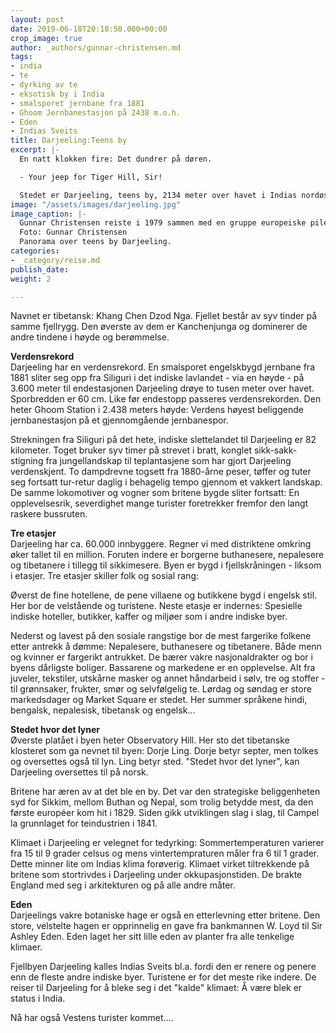 ```yaml
---
layout: post
date: 2019-06-18T20:18:50.000+00:00
crop_image: true
author: _authors/gunnar-christensen.md
tags:
- india
- te
- dyrking av te
- eksotisk by i India
- smalsporet jernbane fra 1881
- Ghoom Jernbanestasjon på 2438 m.o.h.
- Eden
- Indias Sveits
title: Darjeeling:Teens by
excerpt: |-
  En natt klokken fire: Det dundrer på døren.

  - Your jeep for Tiger Hill, Sir!

  Stedet er Darjeeling, teens by, 2134 meter over havet i Indias nordøstlige fjelland mot Himalaya. Tiger Hill er ikke severdig i seg selv. Men fra toppen, 2.660 meter over havet, ser man Indias vakreste soloppgang med utsikt til "gudenes fjell" Kanchenjunga som ruver 8.598 meter over havhøyde.
image: "/assets/images/darjeeling.jpg"
image_caption: |-
  Gunnar Christensen reiste i 1979 sammen med en gruppe europeiske pilegrimer i India og Nepal. Dette for å få innpass i de tibetanske miljøene og klostrene for å samle stoff til sin master/hovedoppgave i religionsvitenskap.
  Foto: Gunnar Christensen
  Panorama over teens by Darjeeling.
categories:
- _category/reise.md
publish_date: 
weight: 2

---
```

Navnet er tibetansk: Khang Chen Dzod Nga. Fjellet består av syv tinder på samme fjellrygg. Den øverste av dem er Kanchenjunga og dominerer de andre tindene i høyde og berømmelse.

**Verdensrekord**  
Darjeeling har en verdensrekord. En smalsporet engelskbygd jernbane fra 1881 sliter seg opp fra Siliguri i det indiske lavlandet - via en høyde - på 3.600 meter til endestasjonen Darjeeling drøye to tusen meter over havet. Sporbredden er 60 cm. Like før endestopp passeres verdensrekorden. Den heter Ghoom Station i 2.438 meters høyde: Verdens høyest beliggende jernbanestasjon på et gjennomgående jernbanespor.

Strekningen fra Siliguri på det hete, indiske slettelandet til Darjeeling er 82 kilometer. Toget bruker syv timer på strevet i bratt, konglet sikk-sakk-stigning fra jungellandskap til teplantasjene som har gjort Darjeeling verdenskjent. To dampdrevne togsett fra 1880-årne peser, tøffer og tuter seg fortsatt tur-retur daglig i behagelig tempo gjennom et vakkert landskap. De samme lokomotiver og vogner som britene bygde sliter fortsatt: En opplevelsesrik, severdighet mange turister foretrekker fremfor den langt raskere bussruten.

**Tre etasjer**  
Darjeeling har ca. 60.000 innbyggere. Regner vi med distriktene omkring øker tallet til en million. Foruten indere er borgerne buthanesere, nepalesere og tibetanere i tillegg til sikkimesere. Byen er bygd i fjellskråningen - liksom i etasjer. Tre etasjer skiller folk og sosial rang:

Øverst de fine hotellene, de pene villaene og butikkene bygd i engelsk stil. Her bor de velstående og turistene. Neste etasje er indernes: Spesielle indiske hoteller, butikker, kaffer og miljøer som i andre indiske byer.

Nederst og lavest på den sosiale rangstige bor de mest fargerike folkene etter antrekk å dømme: Nepalesere, buthanesere og tibetanere. Både menn og kvinner er fargerikt antrukket. De bærer vakre nasjonaldrakter og bor i byens dårligste boliger. Bassarene og markedene er en opplevelse. Alt fra juveler, tekstiler, utskårne masker og annet håndarbeid i sølv, tre og stoffer - til grønnsaker, frukter, smør og selvfølgelig te. Lørdag og søndag er store markedsdager og Market Square er stedet. Her summer språkene hindi, bengalsk, nepalesisk, tibetansk og engelsk...

**Stedet hvor det lyner**  
Øverste platået i byen heter Observatory Hill. Her sto det tibetanske klosteret som ga nevnet til byen: Dorje Ling. Dorje betyr septer, men tolkes og oversettes også til lyn. Ling betyr sted. "Stedet hvor det lyner", kan Darjeeling oversettes til på norsk.

Britene har æren av at det ble en by. Det var den strategiske beliggenheten syd for Sikkim, mellom Buthan og Nepal, som trolig betydde mest, da den første européer kom hit i 1829. Siden gikk utviklingen slag i slag, til Campel la grunnlaget for teindustrien i 1841.

Klimaet i Darjeeling er velegnet for tedyrking: Sommertemperaturen varierer fra 15 til 9 grader celsus og mens vintertempraturen måler fra 6 til 1 grader. Dette minner lite om Indias klima forøverig. Klimaet virket tiltrekkende på britene som stortrivdes i Darjeeling under okkupasjonstiden. De brakte England med seg i arkitekturen og på alle andre måter.

**Eden**  
Darjeelings vakre botaniske hage er også en etterlevning etter britene. Den store, velstelte hagen er opprinnelig en gave fra bankmannen W. Loyd til Sir Ashley Eden. Eden laget her sitt lille eden av planter fra alle tenkelige klimaer.

Fjellbyen Darjeeling kalles Indias Sveits bl.a. fordi den er renere og penere enn de fleste andre indiske byer. Turistene er for det meste rike indere. De reiser til Darjeeling for å bleke seg i det "kalde" klimaet: Å være blek er status i India.

Nå har også Vestens turister kommet....